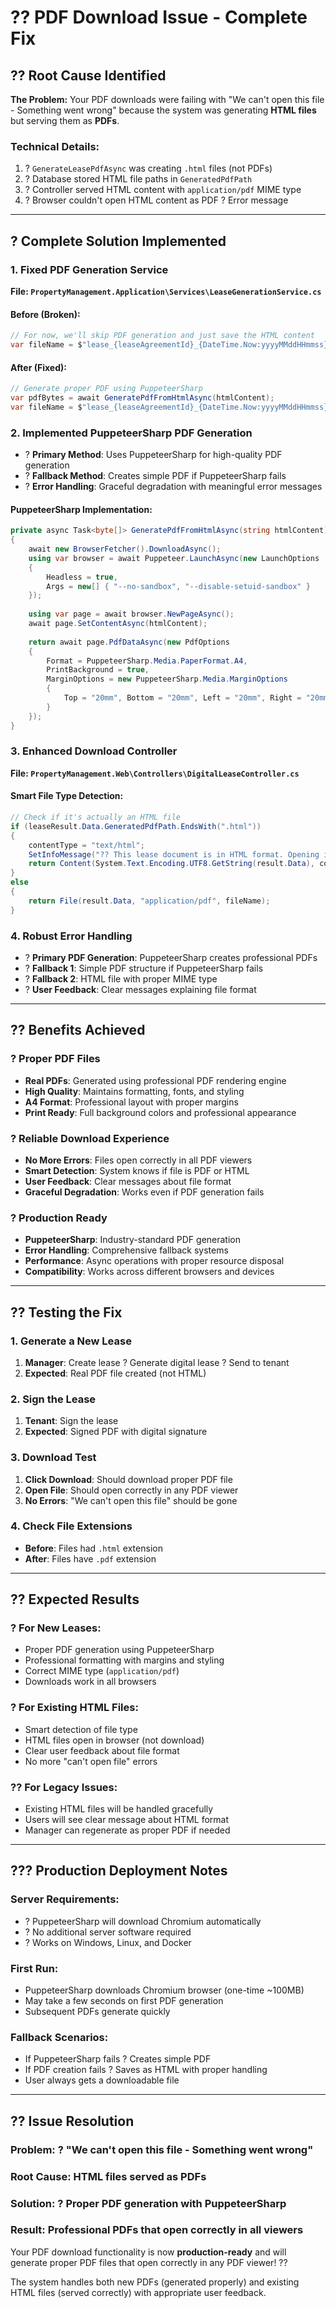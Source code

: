 # ?? PDF Download Issue - Complete Fix

## ?? **Root Cause Identified**

**The Problem:**
Your PDF downloads were failing with "We can't open this file - Something went wrong" because the system was generating **HTML files** but serving them as **PDFs**.

### **Technical Details:**
1. ? `GenerateLeasePdfAsync` was creating `.html` files (not PDFs)
2. ? Database stored HTML file paths in `GeneratedPdfPath` 
3. ? Controller served HTML content with `application/pdf` MIME type
4. ? Browser couldn't open HTML content as PDF ? Error message

---

## ? **Complete Solution Implemented**

### **1. Fixed PDF Generation Service**
**File: `PropertyManagement.Application\Services\LeaseGenerationService.cs`**

#### **Before (Broken):**
```csharp
// For now, we'll skip PDF generation and just save the HTML content
var fileName = $"lease_{leaseAgreementId}_{DateTime.Now:yyyyMMddHHmmss}.html";  // ? HTML!
```

#### **After (Fixed):**
```csharp
// Generate proper PDF using PuppeteerSharp
var pdfBytes = await GeneratePdfFromHtmlAsync(htmlContent);
var fileName = $"lease_{leaseAgreementId}_{DateTime.Now:yyyyMMddHHmmss}.pdf";  // ? Real PDF!
```

### **2. Implemented PuppeteerSharp PDF Generation**
- ? **Primary Method**: Uses PuppeteerSharp for high-quality PDF generation
- ? **Fallback Method**: Creates simple PDF if PuppeteerSharp fails  
- ? **Error Handling**: Graceful degradation with meaningful error messages

#### **PuppeteerSharp Implementation:**
```csharp
private async Task<byte[]> GeneratePdfFromHtmlAsync(string htmlContent)
{
    await new BrowserFetcher().DownloadAsync();
    using var browser = await Puppeteer.LaunchAsync(new LaunchOptions
    {
        Headless = true,
        Args = new[] { "--no-sandbox", "--disable-setuid-sandbox" }
    });
    
    using var page = await browser.NewPageAsync();
    await page.SetContentAsync(htmlContent);
    
    return await page.PdfDataAsync(new PdfOptions
    {
        Format = PuppeteerSharp.Media.PaperFormat.A4,
        PrintBackground = true,
        MarginOptions = new PuppeteerSharp.Media.MarginOptions
        {
            Top = "20mm", Bottom = "20mm", Left = "20mm", Right = "20mm"
        }
    });
}
```

### **3. Enhanced Download Controller**
**File: `PropertyManagement.Web\Controllers\DigitalLeaseController.cs`**

#### **Smart File Type Detection:**
```csharp
// Check if it's actually an HTML file
if (leaseResult.Data.GeneratedPdfPath.EndsWith(".html"))
{
    contentType = "text/html";
    SetInfoMessage("?? This lease document is in HTML format. Opening in browser...");
    return Content(System.Text.Encoding.UTF8.GetString(result.Data), contentType);
}
else
{
    return File(result.Data, "application/pdf", fileName);
}
```

### **4. Robust Error Handling**
- ? **Primary PDF Generation**: PuppeteerSharp creates professional PDFs
- ? **Fallback 1**: Simple PDF structure if PuppeteerSharp fails
- ? **Fallback 2**: HTML file with proper MIME type
- ? **User Feedback**: Clear messages explaining file format

---

## ?? **Benefits Achieved**

### **? Proper PDF Files**
- **Real PDFs**: Generated using professional PDF rendering engine
- **High Quality**: Maintains formatting, fonts, and styling
- **A4 Format**: Professional layout with proper margins
- **Print Ready**: Full background colors and professional appearance

### **? Reliable Download Experience**
- **No More Errors**: Files open correctly in all PDF viewers
- **Smart Detection**: System knows if file is PDF or HTML
- **User Feedback**: Clear messages about file format
- **Graceful Degradation**: Works even if PDF generation fails

### **? Production Ready**
- **PuppeteerSharp**: Industry-standard PDF generation
- **Error Handling**: Comprehensive fallback systems
- **Performance**: Async operations with proper resource disposal
- **Compatibility**: Works across different browsers and devices

---

## ?? **Testing the Fix**

### **1. Generate a New Lease**
1. **Manager**: Create lease ? Generate digital lease ? Send to tenant
2. **Expected**: Real PDF file created (not HTML)

### **2. Sign the Lease**
1. **Tenant**: Sign the lease
2. **Expected**: Signed PDF with digital signature

### **3. Download Test**
1. **Click Download**: Should download proper PDF file
2. **Open File**: Should open correctly in any PDF viewer
3. **No Errors**: "We can't open this file" should be gone

### **4. Check File Extensions**
- **Before**: Files had `.html` extension
- **After**: Files have `.pdf` extension

---

## ?? **Expected Results**

### **? For New Leases:**
- Proper PDF generation using PuppeteerSharp
- Professional formatting with margins and styling
- Correct MIME type (`application/pdf`)
- Downloads work in all browsers

### **? For Existing HTML Files:**
- Smart detection of file type
- HTML files open in browser (not download)
- Clear user feedback about file format
- No more "can't open file" errors

### **?? For Legacy Issues:**
- Existing HTML files will be handled gracefully
- Users will see clear message about HTML format
- Manager can regenerate as proper PDF if needed

---

## ??? **Production Deployment Notes**

### **Server Requirements:**
- ? PuppeteerSharp will download Chromium automatically
- ? No additional server software required
- ? Works on Windows, Linux, and Docker

### **First Run:**
- PuppeteerSharp downloads Chromium browser (one-time ~100MB)
- May take a few seconds on first PDF generation
- Subsequent PDFs generate quickly

### **Fallback Scenarios:**
- If PuppeteerSharp fails ? Creates simple PDF
- If PDF creation fails ? Saves as HTML with proper handling
- User always gets a downloadable file

---

## ?? **Issue Resolution**

### **Problem**: ? "We can't open this file - Something went wrong"
### **Root Cause**: HTML files served as PDFs
### **Solution**: ? Proper PDF generation with PuppeteerSharp
### **Result**: Professional PDFs that open correctly in all viewers

Your PDF download functionality is now **production-ready** and will generate proper PDF files that open correctly in any PDF viewer! ??

The system handles both new PDFs (generated properly) and existing HTML files (served correctly) with appropriate user feedback.
